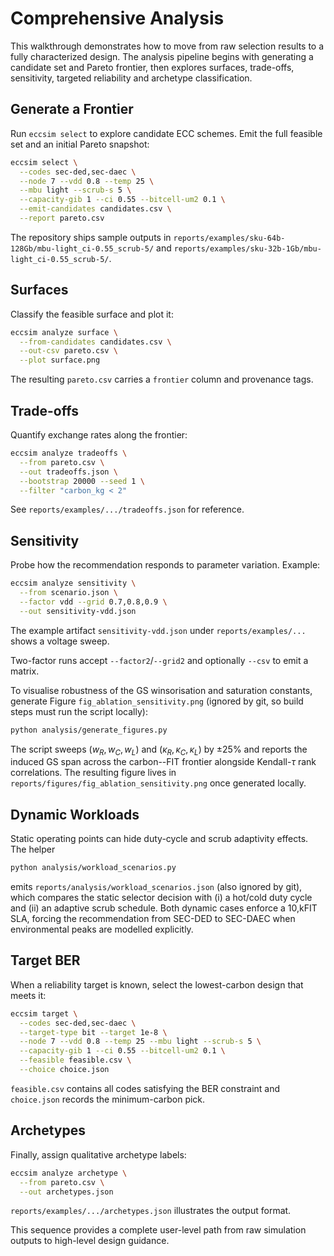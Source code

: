 # Comprehensive Analysis

This walkthrough demonstrates how to move from raw selection results to a fully
characterized design. The analysis pipeline begins with generating a candidate
set and Pareto frontier, then explores surfaces, trade-offs, sensitivity,
targeted reliability and archetype classification.

## Generate a Frontier
Run `eccsim select` to explore candidate ECC schemes. Emit the full feasible
set and an initial Pareto snapshot:

```bash
eccsim select \
  --codes sec-ded,sec-daec \
  --node 7 --vdd 0.8 --temp 25 \
  --mbu light --scrub-s 5 \
  --capacity-gib 1 --ci 0.55 --bitcell-um2 0.1 \
  --emit-candidates candidates.csv \
  --report pareto.csv
```

The repository ships sample outputs in
`reports/examples/sku-64b-128Gb/mbu-light_ci-0.55_scrub-5/` and
`reports/examples/sku-32b-1Gb/mbu-light_ci-0.55_scrub-5/`.

## Surfaces
Classify the feasible surface and plot it:

```bash
eccsim analyze surface \
  --from-candidates candidates.csv \
  --out-csv pareto.csv \
  --plot surface.png
```

The resulting `pareto.csv` carries a `frontier` column and provenance tags.

## Trade-offs
Quantify exchange rates along the frontier:

```bash
eccsim analyze tradeoffs \
  --from pareto.csv \
  --out tradeoffs.json \
  --bootstrap 20000 --seed 1 \
  --filter "carbon_kg < 2"
```

See `reports/examples/.../tradeoffs.json` for reference.

## Sensitivity
Probe how the recommendation responds to parameter variation. Example:

```bash
eccsim analyze sensitivity \
  --from scenario.json \
  --factor vdd --grid 0.7,0.8,0.9 \
  --out sensitivity-vdd.json
```

The example artifact `sensitivity-vdd.json` under `reports/examples/...` shows a
voltage sweep.

Two-factor runs accept `--factor2`/`--grid2` and optionally `--csv` to emit a matrix.

To visualise robustness of the GS winsorisation and saturation constants, generate Figure `fig_ablation_sensitivity.png` (ignored by git, so build steps must run the script locally):

```bash
python analysis/generate_figures.py
```

The script sweeps $(w_{R}, w_{C}, w_{L})$ and $(\kappa_{R}, \kappa_{C}, \kappa_{L})$ by $\pm25\%$ and reports the induced GS span across the carbon--FIT frontier alongside Kendall-$\tau$ rank correlations.  The resulting figure lives in `reports/figures/fig_ablation_sensitivity.png` once generated locally.

## Dynamic Workloads
Static operating points can hide duty-cycle and scrub adaptivity effects.  The helper

```bash
python analysis/workload_scenarios.py
```

emits `reports/analysis/workload_scenarios.json` (also ignored by git), which compares the static selector decision with (i) a hot/cold duty cycle and (ii) an adaptive scrub schedule.  Both dynamic cases enforce a 10\,kFIT SLA, forcing the recommendation from SEC-DED to SEC-DAEC when environmental peaks are modelled explicitly.

## Target BER
When a reliability target is known, select the lowest-carbon design that meets
it:

```bash
eccsim target \
  --codes sec-ded,sec-daec \
  --target-type bit --target 1e-8 \
  --node 7 --vdd 0.8 --temp 25 --mbu light --scrub-s 5 \
  --capacity-gib 1 --ci 0.55 --bitcell-um2 0.1 \
  --feasible feasible.csv \
  --choice choice.json
```

`feasible.csv` contains all codes satisfying the BER constraint and `choice.json`
records the minimum-carbon pick.

## Archetypes
Finally, assign qualitative archetype labels:

```bash
eccsim analyze archetype \
  --from pareto.csv \
  --out archetypes.json
```

`reports/examples/.../archetypes.json` illustrates the output format.

This sequence provides a complete user-level path from raw simulation outputs to
high-level design guidance.
